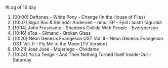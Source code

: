 #Log of 16 day

1. [00:00] Deftones - White Pony - Change (In the House of Flies)
1. [10:07] Sigur Rós & Steindór Andersen - rimur EP - Fjöll í austri fagurblá
1. [10:14] John Frusciante - Shadows Collide With People - Everyperson
1. [10:16] sToa - Silmand - Broken Glass
1. [10:20] Neon Genesis Evangelion OST Vol. II - Neon Genesis Evangelion OST Vol. II - Fly Me to the Moon [TV Version]
1. [10:21] José José - Mujeriego - Olvidame
1. [10:24] Yo La Tengo - And Then Nothing Turned Itself Inside-Out - Saturday

